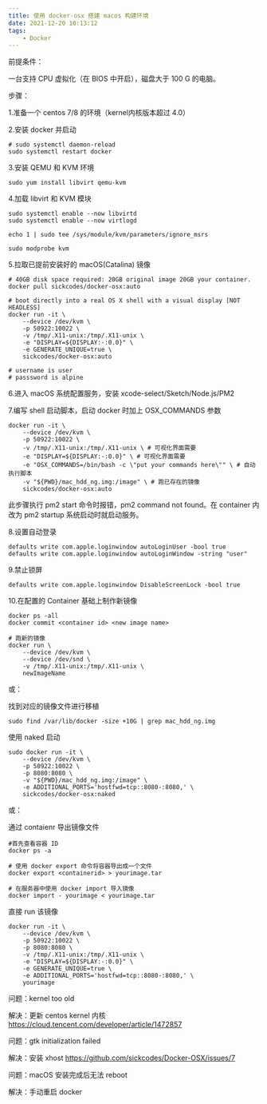 ```yaml
---
title: 使用 docker-osx 搭建 macos 构建环境
date: 2021-12-20 10:13:12
tags:
    - Docker
---
```


前提条件：

一台支持 CPU 虚拟化（在 BIOS 中开启），磁盘大于 100 G 的电脑。

步骤：

1.准备一个 centos 7/8 的环境（kernel内核版本超过 4.0）

2.安装 docker 并启动
```shell
# sudo systemctl daemon-reload
sudo systemctl restart docker
```

3.安装 QEMU 和 KVM 环境
```shell
sudo yum install libvirt qemu-kvm
```

4.加载 libvirt 和 KVM 模块
```shell
sudo systemctl enable --now libvirtd
sudo systemctl enable --now virtlogd

echo 1 | sudo tee /sys/module/kvm/parameters/ignore_msrs

sudo modprobe kvm
```

5.拉取已提前安装好的 macOS(Catalina) 镜像
```shell
# 40GB disk space required: 20GB original image 20GB your container.
docker pull sickcodes/docker-osx:auto

# boot directly into a real OS X shell with a visual display [NOT HEADLESS]
docker run -it \
    --device /dev/kvm \
    -p 50922:10022 \
    -v /tmp/.X11-unix:/tmp/.X11-unix \
    -e "DISPLAY=${DISPLAY:-:0.0}" \
    -e GENERATE_UNIQUE=true \
    sickcodes/docker-osx:auto

# username is user
# passsword is alpine
```

6.进入 macOS 系统配置服务，安装 xcode-select/Sketch/Node.js/PM2


7.编写 shell 启动脚本，启动 docker 时加上 OSX_COMMANDS 参数
```shell
docker run -it \
    --device /dev/kvm \
    -p 50922:10022 \
    -v /tmp/.X11-unix:/tmp/.X11-unix \ # 可视化界面需要
    -e "DISPLAY=${DISPLAY:-:0.0}" \ # 可视化界面需要
    -e "OSX_COMMANDS=/bin/bash -c \"put your commands here\"" \ # 自动执行脚本
    -v "${PWD}/mac_hdd_ng.img:/image" \ # 跑已存在的镜像
    sickcodes/docker-osx:auto
```

此步骤执行 pm2 start 命令时报错，pm2 command not found。在 container 内改为 pm2 startup 系统启动时就启动服务。


8.设置自动登录
```shell
defaults write com.apple.loginwindow autoLoginUser -bool true
defaults write com.apple.loginwindow autoLoginWindow -string "user"
```

9.禁止锁屏
```shell
defaults write com.apple.loginwindow DisableScreenLock -bool true
```

10.在配置的 Container 基础上制作新镜像
```shell
docker ps -all
docker commit <container id> <new image name>

# 跑新的镜像
docker run \
    --device /dev/kvm \
    --device /dev/snd \
    -v /tmp/.X11-unix:/tmp/.X11-unix \
    newImageName

```

或：

找到对应的镜像文件进行移植

```
sudo find /var/lib/docker -size +10G | grep mac_hdd_ng.img
```
使用 naked 启动

```
sudo docker run -it \
    --device /dev/kvm \
    -p 50922:10022 \
    -p 8080:8080 \
    -v "${PWD}/mac_hdd_ng.img:/image" \
    -e ADDITIONAL_PORTS='hostfwd=tcp::8080-:8080,' \
    sickcodes/docker-osx:naked
```

或：

通过 contaienr 导出镜像文件
```shell
#首先查看容器 ID
docker ps -a

# 使用 docker export 命令将容器导出成一个文件
docker export <containerid> > yourimage.tar

# 在服务器中使用 docker import 导入镜像
docker import - yourimage < yourimage.tar
```

直接 run 该镜像

```shell
docker run -it \
    --device /dev/kvm \
    -p 50922:10022 \
    -p 8080:8080 \
    -v /tmp/.X11-unix:/tmp/.X11-unix \
    -e "DISPLAY=${DISPLAY:-:0.0}" \
    -e GENERATE_UNIQUE=true \
    -e ADDITIONAL_PORTS='hostfwd=tcp::8080-:8080,' \
    yourimage
```



问题：kernel too old

解决：更新 centos kernel 内核 https://cloud.tencent.com/developer/article/1472857

问题：gtk initialization failed

解决：安装 xhost https://github.com/sickcodes/Docker-OSX/issues/7

问题：macOS 安装完成后无法 reboot 

解决：手动重启 docker


